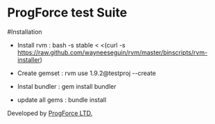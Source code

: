 # ProgForce test Suite

#Installation

* Install rvm : 
bash -s stable < <(curl -s https://raw.github.com/wayneeseguin/rvm/master/binscripts/rvm-installer)

* Create gemset : 
rvm use 1.9.2@testproj --create

* Instal bundler :
gem install bundler

* update all gems : 
bundle install
 
Developed by [ProgForce LTD.](http://www.progforce.com/)


